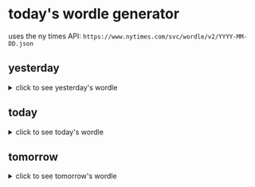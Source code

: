 # today's wordle generator

uses the ny times API: `https://www.nytimes.com/svc/wordle/v2/YYYY-MM-DD.json`

## yesterday

<details>
    <summary>click to see yesterday's wordle</summary>

    hilly

</details>

## today

<details>
    <summary>click to see today's wordle</summary>

    hyena

</details>

## tomorrow

<details>
    <summary>click to see tomorrow's wordle</summary>

    flung

</details>
